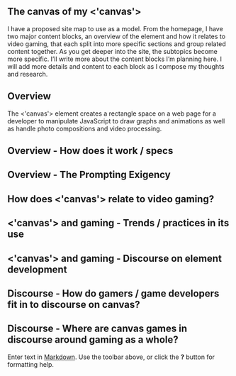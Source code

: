 ## The canvas of my <'canvas'>
I have a proposed site map to use as a model. From the homepage, I have two major content blocks, an overview of the element and how it relates to video gaming, that each split into more specific sections and group related content together. As you get deeper into the site, the subtopics become more specific. I’ll write more about the content blocks I’m planning here. I will add more details and content to each block as I compose my thoughts and research.
## Overview
The <'canvas'> element creates a rectangle space on a web page for a developer to manipulate JavaScript to draw graphs and animations as well as handle photo compositions and video processing.
## Overview - How does it work / specs
	
## Overview - The Prompting Exigency
	
## How does <'canvas'> relate to video gaming?
	
## <'canvas'> and gaming - Trends / practices in its use
	
## <'canvas'> and gaming - Discourse on element development
	
## Discourse - How do gamers / game developers fit in to discourse on canvas?
	
## Discourse - Where are canvas games in discourse around gaming as a whole?
	


Enter text in [Markdown](http://daringfireball.net/projects/markdown/). Use the toolbar above, or click the **?** button for formatting help.
